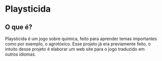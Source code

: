 # Playsticida
 
## O que é? 
Playsticida é um jogo sobre química, feito para aprender temas importantes como por exemplo, o agrotóxico. Esse projeto já era previamente feito, o intuito desse projeto é elaborar um web site para o jogo traduzido em outros idiomas.
